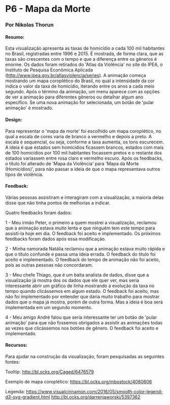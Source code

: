 
P6 - Mapa da Morte
===========================
### Por Nikolas Thorun

#### Resumo:

Esta visualização apresenta as taxas de homicídio a cada 100 mil habitantes no Brasil, registradas entre 1996 e 2015.
É mostrada, de forma clara, que as taxas são crescentes com o tempo e que a diferença entre os gêneros é enorme.
Os dados foram retirados do 'Atlas da Violência' no site do IPEA, o Instituto de Pesquisa Econômica Aplicada (http://www.ipea.gov.br/atlasviolencia/series).
A animação começa mostrando um mapa coroplético do Brasil, no qual a intensidade da cor indica o valor da taxa de homicídio, iterando entre os anos a cada meio segundo.
Após o término da animação, um menu aparece com as opções de ver a animação para diferentes gêneros ou detalhar algum ano específico.
Se uma nova animação for selecionada, um botão de 'pular animação' é mostrado.

#### Design:

Para representar o 'mapa da morte' foi escolhido um mapa coroplético, no qual a escala de cores varia de branco a vermelho e depois a preto.
A escala é sequencial, ou seja, conforme a taxa aumenta, os tons escurecem.
A ideia é que estados sem homicidios ficassem brancos, estados com mais de 100 homicídios por 100 mil habitantes focassem pretos e o restante dos estados variassem entre rosa claro e vermelho escuro.
Após os feedbacks, o título foi alterado de 'Mapa da Violência' para 'Mapa da Morte (Homicídios)', para não passar a ideia de que o mapa representava outros tipos de violência.

#### Feedback:

Várias pessoas assistiram e interagiram com a visualização, a maioria delas disse que não tinha pontos de melhorias a indicar.

Quatro feedbacks foram dados:

1 - Meu irmão Peter, o primeiro a quem mostrei a visualização, reclamou que a animação estava muito lenta e que ninguém tem este tempo para assistí-la hoje em dia.
O feedback foi aceito e implementado. Os próximos feedbacks foram dados após essa modificação.

2 - Minha namorada Natália reclamou que a animação estava muito rápida e que o título confunde e passa uma ideia errada.
O feedback do título foi aceito e implementado. O feedback do tempo de animação não foi aceito, pois as outras pessoas não concordaram.

3 - Meu chefe Thiago, que é um baita analista de dados, disse que a visualização já mostra dos os dados que ele quer ver, mas seria interessante abrir um gráfico de linha mostrando a evolução da taxa no tempo quando clicássemos em algum estado.
O feedback foi aceito, mas não foi implementado por entender que daria muito trabalho para mostrar dados que o mapa já mostra, porém de outra forma. Mas a ideia é boa será implementada em um segundo momento.

4 - Meu amigo André falou que seria interessante ter um botão de 'pular animação' para que não fossemos obrigados a assistir as animações todas as vezes que clicássemos nos botões de gênero.
O feedback foi aceito e implementado.

#### Recursos:

Para ajudar na construção da visualização, foram pesquisadas as seguintes fontes:

Tooltip:
http://bl.ocks.org/Caged/6476579

Exemplo de mapa coroplético:
https://bl.ocks.org/mbostock/4060606

Legenda:
https://www.visualcinnamon.com/2016/05/smooth-color-legend-d3-svg-gradient.html
http://bl.ocks.org/darrenjaworski/5397362
